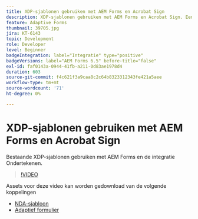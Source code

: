 ```yaml
---
title: XDP-sjablonen gebruiken met AEM Forms en Acrobat Sign
description: XDP-sjablonen gebruiken met AEM Forms en Acrobat Sign. Een video waarin de bestaande XDP-sjablonen worden benut met AEM Forms en waarin de integratie wordt ondertekend.
feature: Adaptive Forms
thumbnail: 39705.jpg
jira: KT-6143
topic: Development
role: Developer
level: Beginner
badgeIntegration: label="Integratie" type="positive"
badgeVersions: label="AEM Forms 6.5" before-title="false"
exl-id: faf0143a-0944-41fb-a211-0d83ae1978d4
duration: 603
source-git-commit: f4c621f3a9caa8c2c64b8323312343fe421a5aee
workflow-type: tm+mt
source-wordcount: '71'
ht-degree: 0%

---
```


# XDP-sjablonen gebruiken met AEM Forms en Acrobat Sign

Bestaande XDP-sjablonen gebruiken met AEM Forms en de integratie Ondertekenen.

>[!VIDEO](https://video.tv.adobe.com/v/39705?quality=12&learn=on)

Assets voor deze video kan worden gedownload van de volgende koppelingen

* [NDA-sjabloon](assets/nda-agreement-xdp-template.zip)
* [Adaptief formulier](assets/nda-agreement-af-with-xdp-template.zip)
